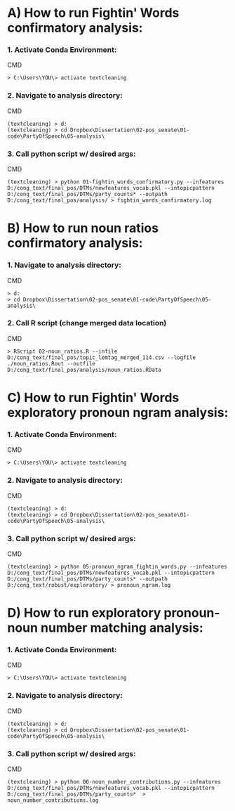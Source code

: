 # A) How to run Fightin' Words confirmatory analysis:

### 1. Activate Conda Environment: 
CMD
```
> C:\Users\YOU\> activate textcleaning 
```

### 2. Navigate to analysis directory:
CMD
```
(textcleaning) > d:
(textcleaning) > cd Dropbox\Dissertation\02-pos_senate\01-code\PartyOfSpeech\05-analysis\
```

### 3. Call python script w/ desired args:
CMD
```
(textcleaning) > python 01-fightin_words_confirmatory.py --infeatures D:/cong_text/final_pos/DTMs/newfeatures_vocab.pkl --intopicpattern D:/cong_text/final_pos/DTMs/party_counts* --outpath D:/cong_text/final_pos/analysis/ > fightin_words_confirmatory.log
```



# B) How to run noun ratios confirmatory analysis:


### 1. Navigate to analysis directory:
CMD
```
> d:
> cd Dropbox\Dissertation\02-pos_senate\01-code\PartyOfSpeech\05-analysis\
```

### 2. Call R script (change merged data location)
CMD
```
> RScript 02-noun_ratios.R --infile D:/cong_text/final_pos/topic_lemtag_merged_114.csv --logfile ./noun_ratios.Rout --outfile D:/cong_text/final_pos/analysis/noun_ratios.RData
```



# C) How to run Fightin' Words exploratory pronoun ngram analysis:

### 1. Activate Conda Environment: 
CMD
```
> C:\Users\YOU\> activate textcleaning 
```

### 2. Navigate to analysis directory:
CMD
```
(textcleaning) > d:
(textcleaning) > cd Dropbox\Dissertation\02-pos_senate\01-code\PartyOfSpeech\05-analysis\
```

### 3. Call python script w/ desired args:
CMD
```
(textcleaning) > python 05-pronoun_ngram_fightin_words.py --infeatures D:/cong_text/final_pos/DTMs/newfeatures_vocab.pkl --intopicpattern D:/cong_text/final_pos/DTMs/party_counts* --outpath D:/cong_text/robust/exploratory/ > pronoun_ngram.log
```


# D) How to run exploratory pronoun-noun number matching analysis:

### 1. Activate Conda Environment: 
CMD
```
> C:\Users\YOU\> activate textcleaning 
```

### 2. Navigate to analysis directory:
CMD
```
(textcleaning) > d:
(textcleaning) > cd Dropbox\Dissertation\02-pos_senate\01-code\PartyOfSpeech\05-analysis\
```

### 3. Call python script w/ desired args:
CMD
```
(textcleaning) > python 06-noun_number_contributions.py --infeatures D:/cong_text/final_pos/DTMs/newfeatures_vocab.pkl --intopicpattern D:/cong_text/final_pos/DTMs/party_counts*  > noun_number_contributions.log
```